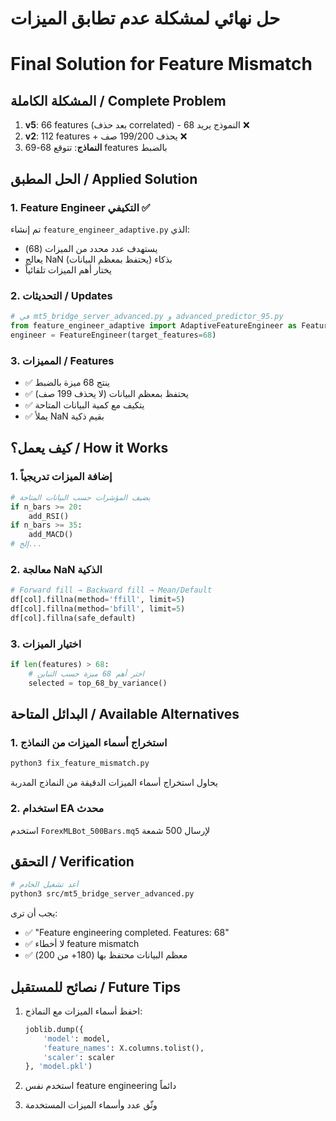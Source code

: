 # حل نهائي لمشكلة عدم تطابق الميزات
# Final Solution for Feature Mismatch

## المشكلة الكاملة / Complete Problem
1. **v5**: 66 features (بعد حذف correlated) - النموذج يريد 68 ❌
2. **v2**: 112 features + يحذف 199/200 صف ❌
3. **النماذج**: تتوقع 68-69 features بالضبط

## الحل المطبق / Applied Solution

### 1. Feature Engineer التكيفي ✅
تم إنشاء `feature_engineer_adaptive.py` الذي:
- يستهدف عدد محدد من الميزات (68)
- يعالج NaN بذكاء (يحتفظ بمعظم البيانات)
- يختار أهم الميزات تلقائياً

### 2. التحديثات / Updates
```python
# في mt5_bridge_server_advanced.py و advanced_predictor_95.py
from feature_engineer_adaptive import AdaptiveFeatureEngineer as FeatureEngineer
engineer = FeatureEngineer(target_features=68)
```

### 3. المميزات / Features
- ✅ ينتج 68 ميزة بالضبط
- ✅ يحتفظ بمعظم البيانات (لا يحذف 199 صف)
- ✅ يتكيف مع كمية البيانات المتاحة
- ✅ يملأ NaN بقيم ذكية

## كيف يعمل؟ / How it Works

### 1. إضافة الميزات تدريجياً
```python
# يضيف المؤشرات حسب البيانات المتاحة
if n_bars >= 20:
    add_RSI()
if n_bars >= 35:
    add_MACD()
# إلخ...
```

### 2. معالجة NaN الذكية
```python
# Forward fill → Backward fill → Mean/Default
df[col].fillna(method='ffill', limit=5)
df[col].fillna(method='bfill', limit=5)
df[col].fillna(safe_default)
```

### 3. اختيار الميزات
```python
if len(features) > 68:
    # اختر أهم 68 ميزة حسب التباين
    selected = top_68_by_variance()
```

## البدائل المتاحة / Available Alternatives

### 1. استخراج أسماء الميزات من النماذج
```bash
python3 fix_feature_mismatch.py
```
يحاول استخراج أسماء الميزات الدقيقة من النماذج المدربة

### 2. استخدام EA محدث
استخدم `ForexMLBot_500Bars.mq5` لإرسال 500 شمعة

## التحقق / Verification
```bash
# أعد تشغيل الخادم
python3 src/mt5_bridge_server_advanced.py
```

يجب أن ترى:
- ✅ "Feature engineering completed. Features: 68"
- ✅ لا أخطاء feature mismatch
- ✅ معظم البيانات محتفظ بها (180+ من 200)

## نصائح للمستقبل / Future Tips
1. احفظ أسماء الميزات مع النماذج:
   ```python
   joblib.dump({
       'model': model,
       'feature_names': X.columns.tolist(),
       'scaler': scaler
   }, 'model.pkl')
   ```

2. استخدم نفس feature engineering دائماً

3. وثّق عدد وأسماء الميزات المستخدمة